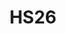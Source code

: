 ---
title: FS25
description: All information for my exercise sessions in FS25.
image:
title: HS26
description: TODO
image:


# Badge style
style:
    background: "#2a9d8f"
    color: "#fff"
---